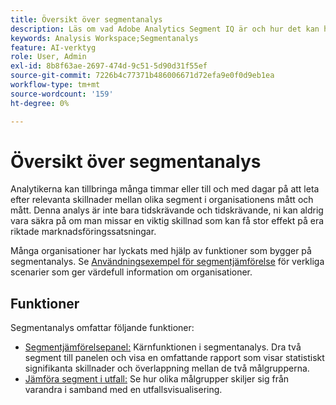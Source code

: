 ```yaml
---
title: Översikt över segmentanalys
description: Läs om vad Adobe Analytics Segment IQ är och hur det kan hjälpa er organisation.
keywords: Analysis Workspace;Segmentanalys
feature: AI-verktyg
role: User, Admin
exl-id: 8b8f63ae-2697-474d-9c51-5d90d31f55ef
source-git-commit: 7226b4c77371b486006671d72efa9e0f0d9eb1ea
workflow-type: tm+mt
source-wordcount: '159'
ht-degree: 0%

---
```


# Översikt över segmentanalys

Analytikerna kan tillbringa många timmar eller till och med dagar på att leta efter relevanta skillnader mellan olika segment i organisationens mått och mått. Denna analys är inte bara tidskrävande och tidskrävande, ni kan aldrig vara säkra på om man missar en viktig skillnad som kan få stor effekt på era riktade marknadsföringssatsningar.

Många organisationer har lyckats med hjälp av funktioner som bygger på segmentanalys. Se [Användningsexempel för segmentjämförelse](c-panels/c-segment-comparison/segment-compare-use-cases.md) för verkliga scenarier som ger värdefull information om organisationer.

## Funktioner

Segmentanalys omfattar följande funktioner:

* [Segmentjämförelsepanel:](c-panels/c-segment-comparison/segment-comparison.md) Kärnfunktionen i segmentanalys. Dra två segment till panelen och visa en omfattande rapport som visar statistiskt signifikanta skillnader och överlappning mellan de två målgrupperna.
* [Jämföra segment i utfall:](visualizations/fallout/compare-segments-fallout.md) Se hur olika målgrupper skiljer sig från varandra i samband med en utfallsvisualisering.
